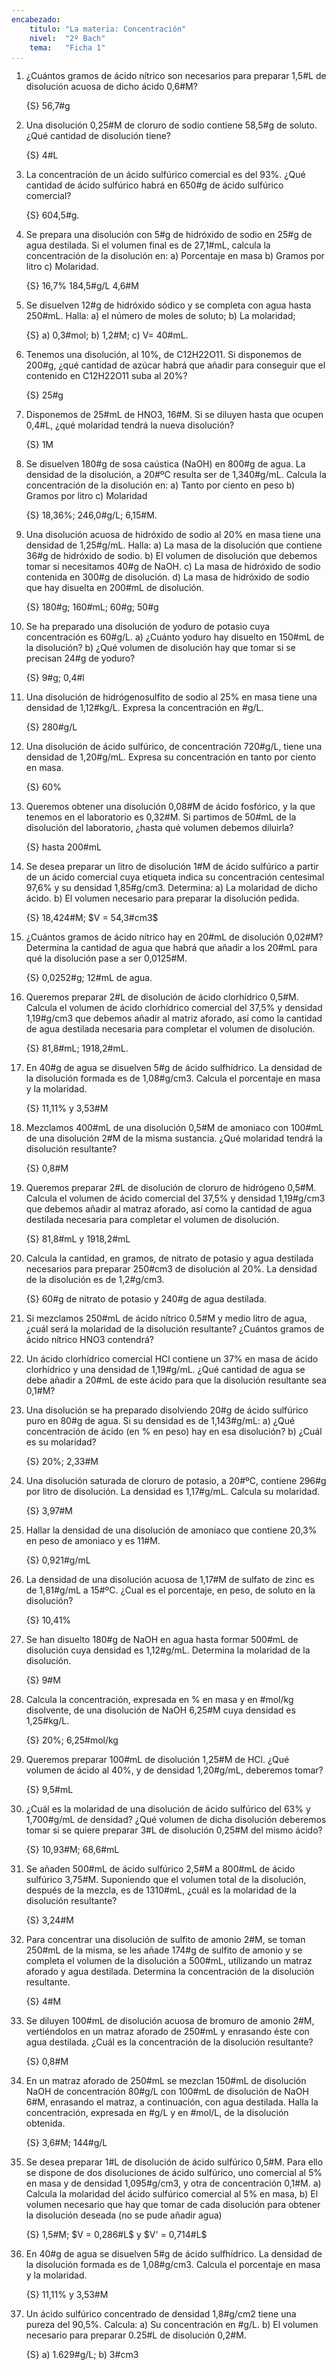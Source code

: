```yaml
---
encabezado:
    titulo: "La materia: Concentración"
    nivel:  "2º Bach"
    tema:   "Ficha 1"
...
```


1.  ¿Cuántos gramos de ácido nítrico son necesarios para preparar 1,5#L de
    disolución acuosa de dicho ácido 0,6#M?

    {S} 56,7#g

2.  Una disolución 0,25#M de cloruro de sodio contiene 58,5#g de soluto. ¿Qué
    cantidad de disolución tiene?

    {S} 4#L

3.  La concentración de un ácido sulfúrico comercial es del 93%. ¿Qué cantidad de
    ácido sulfúrico habrá en 650#g de ácido sulfúrico comercial?
    
    {S}  604,5#g.

4.  Se prepara una disolución con 5#g de hidróxido de sodio en 25#g de agua destilada.
    Si el volumen final es de 27,1#mL, calcula la concentración de la disolución en:
    a) Porcentaje en masa
    b) Gramos por litro
    c) Molaridad.

    {S}  16,7% 184,5#g/L 4,6#M

5.  Se disuelven 12#g de hidróxido sódico y se completa con agua hasta 250#mL. Halla:
    a) el número de moles de soluto;
    b) La molaridad;

    {S}  a) 0,3#mol; b) 1,2#M; c) V= 40#mL.

6.  Tenemos una disolución, al 10%, de C12H22O11. Si disponemos de 200#g, ¿qué
    cantidad de azúcar habrá que añadir para conseguir que el contenido en
    C12H22O11 suba al 20%?

    {S}  25#g

7.  Disponemos de 25#mL de HNO3, 16#M. Si se diluyen hasta que ocupen 0,4#L,
    ¿qué molaridad tendrá la nueva disolución?

    {S}  1M

8.  Se disuelven 180#g de sosa caústica (NaOH) en 800#g de agua. La densidad de la
    disolución, a 20#ºC resulta ser de 1,340#g/mL. Calcula la concentración de la disolución
    en:
    a) Tanto por ciento en peso
    b) Gramos por litro
    c) Molaridad
    
    {S}  18,36%; 246,0#g/L; 6,15#M.

9.  Una disolución acuosa de hidróxido de sodio al 20% en masa tiene una densidad
    de 1,25#g/mL. Halla:
    a)  La masa de la disolución que contiene 36#g de hidróxido de sodio.
    b)  El volumen de disolución que debemos tomar si necesitamos 40#g de NaOH.
    c)  La masa de hidróxido de sodio contenida en 300#g de disolución.
    d)  La masa de hidróxido de sodio que hay disuelta en 200#mL de disolución.
    
    {S}  180#g; 160#mL; 60#g; 50#g

10. Se ha preparado una disolución de yoduro de potasio cuya concentración es 60#g/L.
    a) ¿Cuánto yoduro hay disuelto en 150#mL de la disolución?
    b) ¿Qué volumen de disolución hay que tomar si se precisan 24#g de yoduro?
    
    {S}  9#g; 0,4#l

11. Una disolución de hidrógenosulfito de sodio al 25% en masa tiene una densidad
    de 1,12#kg/L. Expresa la concentración en #g/L.
    
    {S}  280#g/L

12. Una disolución de ácido sulfúrico, de concentración 720#g/L, tiene una densidad de
    1,20#g/mL. Expresa su concentración en tanto por ciento en masa.
    
    {S}  60%

13. Queremos obtener una disolución 0,08#M de ácido fosfórico, y la que tenemos en
    el laboratorio es 0,32#M. Si partimos de 50#mL de la disolución del laboratorio, ¿hasta
    qué volumen debemos diluirla?
    
    {S}  hasta 200#mL

14. Se desea preparar un litro de disolución 1#M de ácido sulfúrico a partir de un ácido
    comercial cuya etiqueta indica su concentración centesimal 97,6% y su densidad 1,85#g/cm3. Determina:
    a)  La molaridad de dicho ácido.
    b)  El volumen necesario para preparar la disolución pedida.
    
    {S}  18,424#M; $V = 54,3#cm3$

15. ¿Cuántos gramos de ácido nítrico hay en 20#mL de disolución 0,02#M? Determina la
    cantidad de agua que habrá que añadir a los 20#mL para qué la disolución pase a ser
    0,0125#M.
    
    {S}  0,0252#g; 12#mL de agua.

16. Queremos preparar 2#L de disolución de ácido clorhídrico 0,5#M. Calcula el
    volumen de ácido clorhídrico comercial del 37,5% y densidad 1,19#g/cm3 que debemos
    añadir al matriz aforado, así como la cantidad de agua destilada necesaria para
    completar el volumen de disolución.
    
    {S}  81,8#mL; 1918,2#mL.

17. En 40#g de agua se disuelven 5#g de ácido sulfhídrico. La densidad de la
    disolución formada es de 1,08#g/cm3. Calcula el porcentaje en masa y la molaridad.
    
    {S}  11,11% y 3,53#M

18. Mezclamos 400#mL de una disolución 0,5#M de amoniaco con 100#mL de una
    disolución 2#M de la misma sustancia. ¿Qué molaridad tendrá la disolución resultante?
    
    {S}  0,8#M

19. Queremos preparar 2#L de disolución de cloruro de hidrógeno 0,5#M. Calcula el
    volumen de ácido comercial del 37,5% y densidad 1,19#g/cm3
    que debemos añadir al matraz aforado, así como la cantidad de agua destilada
    necesaria para completar el volumen de disolución.
    
    {S}  81,8#mL y 1918,2#mL

20. Calcula la cantidad, en gramos, de nitrato de potasio y agua destilada necesarios
    para preparar 250#cm3 de disolución al 20%. La densidad de la disolución es de 1,2#g/cm3.
    
    {S}  60#g de nitrato de potasio y 240#g de agua destilada. 

21. Si mezclamos 250#mL de ácido nítrico 0.5#M y medio litro de agua, ¿cuál será la
    molaridad de la disolución resultante? ¿Cuántos gramos de ácido nítrico HNO3
    contendrá?

22. Un ácido clorhídrico comercial HCl contiene un 37% en masa de ácido clorhídrico
    y una densidad de 1,19#g/mL. ¿Qué cantidad de agua se debe añadir a 20#mL de este
    ácido para que la disolución resultante sea 0,1#M?

23. Una disolución se ha preparado disolviendo 20#g de ácido sulfúrico puro en 80#g
    de agua. Si su densidad es de 1,143#g/mL:
    a) ¿Qué concentración de ácido (en % en peso) hay en esa disolución?
    b) ¿Cuál es su molaridad?
    
    {S}  20%; 2,33#M

24. Una disolución saturada de cloruro de potasio, a 20#ºC, contiene 296#g por litro de
    disolución. La densidad es 1,17#g/mL. Calcula su molaridad.
    
    {S}  3,97#M

25. Hallar la densidad de una disolución de amoniaco que contiene 20,3% en peso de
    amoniaco y es 11#M.
    
    {S}  0,921#g/mL

26. La densidad de una disolución acuosa de 1,17#M de sulfato de zinc es de 1,81#g/mL a 15#ºC.
    ¿Cual es el porcentaje, en peso, de soluto en la disolución?

    {S}  10,41%

27. Se han disuelto 180#g de NaOH en agua hasta formar 500#mL de disolución cuya
    densidad es 1,12#g/mL. Determina la molaridad de la disolución.
    
    {S}  9#M

28. Calcula la concentración, expresada en % en masa y en #mol/kg disolvente, de una
disolución de NaOH 6,25#M cuya densidad es 1,25#kg/L.

    {S}  20%; 6,25#mol/kg

1.  Queremos preparar 100#mL de disolución 1,25#M de HCl. ¿Qué volumen de ácido
al 40%, y de densidad 1,20#g/mL, deberemos tomar?

    {S}  9,5#mL

1.  ¿Cuál es la molaridad de una disolución de ácido sulfúrico del 63% y 1,700#g/mL
de densidad? ¿Qué volumen de dicha disolución deberemos tomar si se quiere
preparar 3#L de disolución 0,25#M del mismo ácido?

    {S}  10,93#M; 68,6#mL

1.  Se añaden 500#mL de ácido sulfúrico 2,5#M a 800#mL de ácido sulfúrico 3,75#M.
    Suponiendo que el volumen total de la disolución, después de la mezcla,
    es de 1310#mL, ¿cuál es la molaridad de la disolución resultante?

    {S}  3,24#M

2.  Para concentrar una disolución de sulfito de amonio 2#M, se toman 250#mL de la
    misma, se les añade 174#g de sulfito de amonio y se completa el volumen de la
    disolución a 500#mL, utilizando un matraz aforado y agua destilada. Determina la
    concentración de la disolución resultante.

    {S}  4#M

3.  Se diluyen 100#mL de disolución acuosa de bromuro de amonio 2#M, vertiéndolos en
    un matraz aforado de 250#mL y enrasando éste con agua destilada. ¿Cuál es la
    concentración de la disolución resultante?

    {S}  0,8#M

4.  En un matraz aforado de 250#mL se mezclan 150#mL de disolución NaOH de
    concentración 80#g/L con 100#mL de disolución de NaOH 6#M, enrasando el matraz, a
    continuación, con agua destilada. Halla la concentración, expresada en #g/L y en #mol/L,
    de la disolución obtenida.

    {S}  3,6#M; 144#g/L

5.  Se desea preparar 1#L de disolución de ácido sulfúrico 0,5#M. Para ello se dispone
    de dos disoluciones de ácido sulfúrico, uno comercial al 5% en masa y de densidad
    1,095#g/cm3, y otra de concentración 0,1#M. 
    a)  Calcula la molaridad del ácido sulfúrico comercial al 5% en masa, 
    b)  El volumen necesario que hay que tomar de cada disolución para obtener la 
        disolución deseada (no se pude añadir agua)

    {S}  1,5#M; $V = 0,286#L$ y $V' = 0,714#L$

6.  En 40#g de agua se disuelven 5#g de ácido sulfhídrico. La densidad de la
    disolución formada es de 1,08#g/cm3. Calcula el porcentaje en masa y la molaridad.
 
    {S}  11,11% y 3,53#M

7.  Un ácido sulfúrico concentrado de densidad 1,8#g/cm2
    tiene una pureza del 90,5%. Calcula:
    a) Su concentración en #g/L.
    b) El volumen necesario para preparar 0.25#L de disolución 0,2#M.
 
    {S}  a) 1.629#g/L; b) 3#cm3